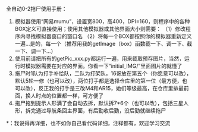 全自动0-2拖尸使用手册：

1. 模拟器使用“网易mumu”，设置宽800，高400，DPI=160，则程序中的各种BOX定义可直接使用；使用其他模拟器或其他界面大小则需要：
    （1）修改程序内寻找模拟器窗口的窗口名
    （2）将每一个BOX都按照你的模拟器重新定义一遍...是的，每一个（推荐用我的getImage（box）函数截一下、调一下、截一下、调一下...）
2. 使用前请把所有的getPic_xxx.py都运行一遍，用来截取预存图片，当然，运行时模拟器需要在对应的界面。你看一下“initial_IMG/”里面图片的就懂了
3. 拖尸时1队为打手补给队，二队为打架队，16哥放在第五个（你愿意可以改），默认5轮一修（也可以改），两位打手都是选择仓库里的第一位（最方便，也
   可以改），反正我的打手是三改M4和AR15，她们等级最高，在仓库里排最前面，换人时点的位置都一样，可方便了
4. 拖尸拖到提示人形满了会自动去拆，默认拆7*6个（也可以改），包括三星人形，拆完通过导航条回主界面，有后勤收后勤，没后勤就继续拖尸

*：我说得再详细，也不如你自己看代码详细，注释都有，欢迎学习交流
